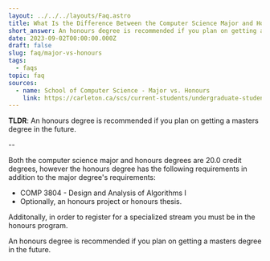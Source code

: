 ```yaml
---
layout: ../../../layouts/Faq.astro
title: What Is the Difference Between the Computer Science Major and Honours Degrees?
short_answer: An honours degree is recommended if you plan on getting a masters degree in the future.
date: 2023-09-02T00:00:00.000Z
draft: false
slug: faq/major-vs-honours
tags:
  - faqs
topic: faq
sources:
  - name: School of Computer Science - Major vs. Honours
    link: https://carleton.ca/scs/current-students/undergraduate-students/streams-and-programs/major-vs-honours-2/
---
```


**TLDR**: An honours degree is recommended if you plan on getting a masters degree in the future.

--

Both the computer science major and honours degrees are 20.0 credit degrees, however the honours degree has the following requirements in addition to the major degree's requirements:

- COMP 3804 - Design and Analysis of Algorithms I
- Optionally, an honours project or honours thesis.

Additonally, in order to register for a specialized stream you must be in the honours program.

An honours degree is recommended if you plan on getting a masters degree in the future.
